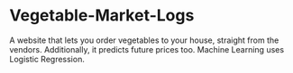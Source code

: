 # Vegetable-Market-Logs
A website that lets you order vegetables to your house, straight from the vendors.
Additionally, it predicts future prices too.
Machine Learning uses Logistic Regression.
